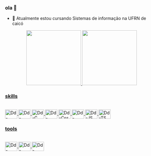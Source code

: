 ### ola 🤝

- 🔭 Atualmente estou cursando Sistemas de informação na UFRN de caicó


<div align="center">
  <a href="https://github.com/daviddevolin">
  <img height="180em" src="https://github-readme-stats.vercel.app/api?username=daviddevolin&show_icons=true&theme=dracula&include_all_commits=true&count_private=true"/>
  <img height="180em" src="https://github-readme-stats.vercel.app/api/top-langs/?username=daviddevolin&layout=compact&langs_count=7&theme=dracula"/>
</div>
  
### skills
<div style="display: inline_block"><br>
  
  <img align="center" alt="Dd-Python" height="30" width="40"  src="https://cdn.jsdelivr.net/gh/devicons/devicon/icons/python/python-original.svg" />
  <img align="center" alt="Dd-Java" height="30" width="40"  src="https://cdn.jsdelivr.net/gh/devicons/devicon/icons/java/java-original.svg" />
  <img align="center" alt="Dd-C" height="30" width="40" src="https://cdn.jsdelivr.net/gh/devicons/devicon/icons/c/c-plain.svg" />
  <img align="center" alt="Dd-Html" height="30" width="40" src="https://cdn.jsdelivr.net/gh/devicons/devicon/icons/html5/html5-original-wordmark.svg" />
  <img align="center" alt="Dd-Css" height="30" width="40" src="https://cdn.jsdelivr.net/gh/devicons/devicon/icons/css3/css3-original-wordmark.svg" />
  <img align="center" alt="Dd-React" height="30" width="40" src="https://cdn.jsdelivr.net/gh/devicons/devicon/icons/react/react-original.svg" />
  <img align="center" alt="Dd-JS" height="30" width="40" src="https://cdn.jsdelivr.net/gh/devicons/devicon/icons/javascript/javascript-original.svg" />
  <img align="center" alt="Dd-TS" height="30" width="40" src="https://cdn.jsdelivr.net/gh/devicons/devicon/icons/typescript/typescript-original.svg" />
          
          
          
</div>

 

### tools

<div style="display: inline_block"><br>
  <img align="center" alt="Dd-Matlab" height="30" width="40" src="https://cdn.jsdelivr.net/gh/devicons/devicon/icons/matlab/matlab-original.svg" />
  <img align="center" alt="Dd-VsCode" height="30" width="40" src="https://cdn.jsdelivr.net/gh/devicons/devicon/icons/vscode/vscode-original.svg" />
  <img align="center" alt="Dd-Github" height="30" width="40" src="https://cdn.jsdelivr.net/gh/devicons/devicon/icons/github/github-original.svg" />  
</div>
